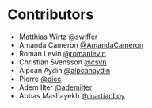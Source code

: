 # Contributors

- Matthias Wirtz [@swiffer](https://gitlab.com/swiffer)
- Amanda Cameron [@AmandaCameron](https://gitlab.com/AmandaCameron)
- Roman Levin [@romanlevin](https://gitlab.com/romanlevin)
- Christian Svensson [@csvn](https://gitlab.com/csvn)
- Alpcan Aydin [@alpcanaydin](https://gitlab.com/alpcanaydin)
- Pierre [@piec](https://gitlab.com/piec)
- Adem Ilter [@ademilter](https://twitter.com/ademilter)
- Abbas Mashayekh [@martianboy](https://gitlab.com/martianboy)